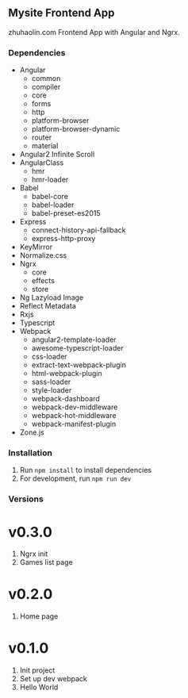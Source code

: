 Mysite Frontend App
-------------------
zhuhaolin.com Frontend App with Angular and Ngrx.

### Dependencies
- Angular
  - common
  - compiler
  - core
  - forms
  - http
  - platform-browser
  - platform-browser-dynamic
  - router
  - material
- Angular2 Infinite Scroll
- AngularClass
  - hmr
  - hmr-loader
- Babel
  - babel-core
  - babel-loader
  - babel-preset-es2015
- Express
  - connect-history-api-fallback
  - express-http-proxy
- KeyMirror
- Normalize.css
- Ngrx
  - core
  - effects
  - store
- Ng Lazyload Image
- Reflect Metadata
- Rxjs
- Typescript
- Webpack
  - angular2-template-loader
  - awesome-typescript-loader
  - css-loader
  - extract-text-webpack-plugin
  - html-webpack-plugin
  - sass-loader
  - style-loader
  - webpack-dashboard
  - webpack-dev-middleware
  - webpack-hot-middleware
  - webpack-manifest-plugin
- Zone.js

### Installation
1. Run `npm install` to install dependencies
2. For development, run `npm run dev`

### Versions
# v0.3.0
1. Ngrx init
2. Games list page

# v0.2.0
1. Home page

# v0.1.0
1. Init project
2. Set up dev webpack
3. Hello World
